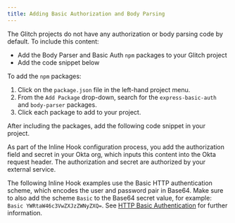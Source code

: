 ```yaml
---
title: Adding Basic Authorization and Body Parsing
---
```


The Glitch projects do not have any authorization or body parsing code by default. To include this content:

* Add the Body Parser and Basic Auth `npm` packages to your Glitch project
* Add the code snippet below

To add the `npm` packages:

1. Click on the `package.json` file in the left-hand project menu.
2. From the `Add Package` drop-down, search for the `express-basic-auth` and `body-parser` packages.
3. Click each package to add to your project.

After including the packages, add the following code snippet in your project.

As part of the Inline Hook configuration process, you add the authorization field and secret in your Okta org, which inputs this content into the Okta request header. The authorization and secret are authorized by your external service.

The following Inline Hook examples use the Basic HTTP authentication scheme, which encodes the user and password pair in Base64. Make sure to also add the scheme `Basic` to the Base64 secret value, for example: `Basic YWRtaW46c3VwZXJzZWNyZXQ=`. See [HTTP Basic Authentication](/books/api-security/authn/api-authentication-options/#http-basic-authentication) for further information.

<StackSelector snippet="auth"/>

<NextSectionLink/>

